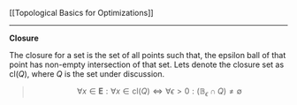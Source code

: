 [[Topological Basics for Optimizations]]

----
**Closure**

The closure for a set is the set of all points such that, the epsilon ball of that point has non-empty intersection of that set. Lets denote the closure set as $\text{cl}(Q)$, where $Q$ is the set under discussion. 

> $$
> \forall x \in \mathbf{E}: \forall x \in \text{cl}(Q) \iff 
> \forall \epsilon > 0: (\mathbb{B}_\epsilon \cap Q) \neq \emptyset
> $$
